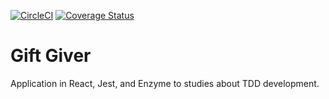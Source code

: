 [![CircleCI](https://circleci.com/gh/JandersonConstantino/gift-giver.svg?style=svg)](https://circleci.com/gh/JandersonConstantino/gift-giver)  [![Coverage Status](https://coveralls.io/repos/github/JandersonConstantino/gift-giver/badge.svg?branch=master)](https://coveralls.io/github/JandersonConstantino/gift-giver?branch=master)

# Gift Giver

Application in React, Jest, and Enzyme to studies about TDD development.
